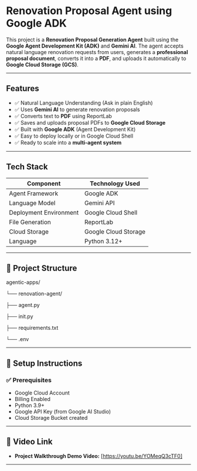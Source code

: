 # Renovation Proposal Agent using Google ADK

This project is a **Renovation Proposal Generation Agent** built using the **Google Agent Development Kit (ADK)** and **Gemini AI**. The agent accepts natural language renovation requests from users, generates a **professional proposal document**, converts it into a **PDF**, and uploads it automatically to **Google Cloud Storage (GCS)**.

---

## Features

- ✅ Natural Language Understanding (Ask in plain English)
- ✅ Uses **Gemini AI** to generate renovation proposals
- ✅ Converts text to **PDF** using ReportLab
- ✅ Saves and uploads proposal PDFs to **Google Cloud Storage**
- ✅ Built with **Google ADK** (Agent Development Kit)
- ✅ Easy to deploy locally or in Google Cloud Shell
- ✅ Ready to scale into a **multi-agent system**

---

##  Tech Stack

| Component                  | Technology Used |
|---------------------------|------------------|
| Agent Framework           | Google ADK       |
| Language Model            | Gemini API       |
| Deployment Environment    | Google Cloud Shell |
| File Generation           | ReportLab        |
| Cloud Storage             | Google Cloud Storage |
| Language                  | Python 3.12+     |

---

## 📁 Project Structure

agentic-apps/

└── renovation-agent/

├── agent.py

├── init.py

├── requirements.txt

└── .env

---

## 🔧 Setup Instructions

### ✅ Prerequisites

- Google Cloud Account
- Billing Enabled
- Python 3.9+
- Google API Key (from Google AI Studio)
- Cloud Storage Bucket created

---

## 🎥 Video Link

-   **Project Walkthrough Demo Video:** [https://youtu.be/YOMeqQ3cTF0]
---

